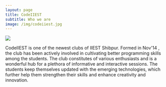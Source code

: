 ```yaml
---
layout: page
title: CodeIIEST
subtitle: Who we are
image: /img/codeiiest.jpg
---
```



![](https://qph.ec.quoracdn.net/main-qimg-44a4d3059230a6b5f374511233b37d71-c)

CodeIIEST is one of the newest clubs of IIEST Shibpur. Formed in Nov'14 , the club has been actively involved in cultivating better programming skills among the students. The club constitutes of various enthusiasts and is a wonderful hub for a plethora of informative and interactive sessions. The students keep themselves updated with the emerging technologies, which further help them strengthen their skills and enhance creativity and innovation.
